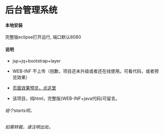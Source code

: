 ﻿# 后台管理系统

#### 本地安装
完整版eclipse打开运行, 端口默认8080

#### 说明

* jsp+jq+bootstrap+layer

* WEB-INF 不上传（抱歉，项目还未升级或者还在线使用。可看代码，或者预览效果）

* [页面效果预览，点这里](./showImg/README.md)

* 该项目，纯html，完整版(WEB-INF+java代码)可留言。


###### 给个starts呗。
###### 如需转载，请注明出处。
